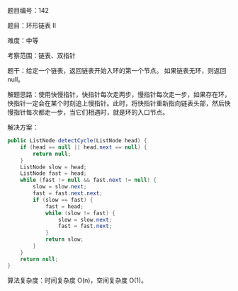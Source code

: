 题目编号：142

题目：环形链表 II

难度：中等

考察范围：链表、双指针

题干：给定一个链表，返回链表开始入环的第一个节点。 如果链表无环，则返回 null。

解题思路：使用快慢指针，快指针每次走两步，慢指针每次走一步，如果存在环，快指针一定会在某个时刻追上慢指针。此时，将快指针重新指向链表头部，然后快慢指针每次都走一步，当它们相遇时，就是环的入口节点。

解决方案：

```java
public ListNode detectCycle(ListNode head) {
    if (head == null || head.next == null) {
        return null;
    }
    ListNode slow = head;
    ListNode fast = head;
    while (fast != null && fast.next != null) {
        slow = slow.next;
        fast = fast.next.next;
        if (slow == fast) {
            fast = head;
            while (slow != fast) {
                slow = slow.next;
                fast = fast.next;
            }
            return slow;
        }
    }
    return null;
}
```

算法复杂度：时间复杂度 O(n)，空间复杂度 O(1)。